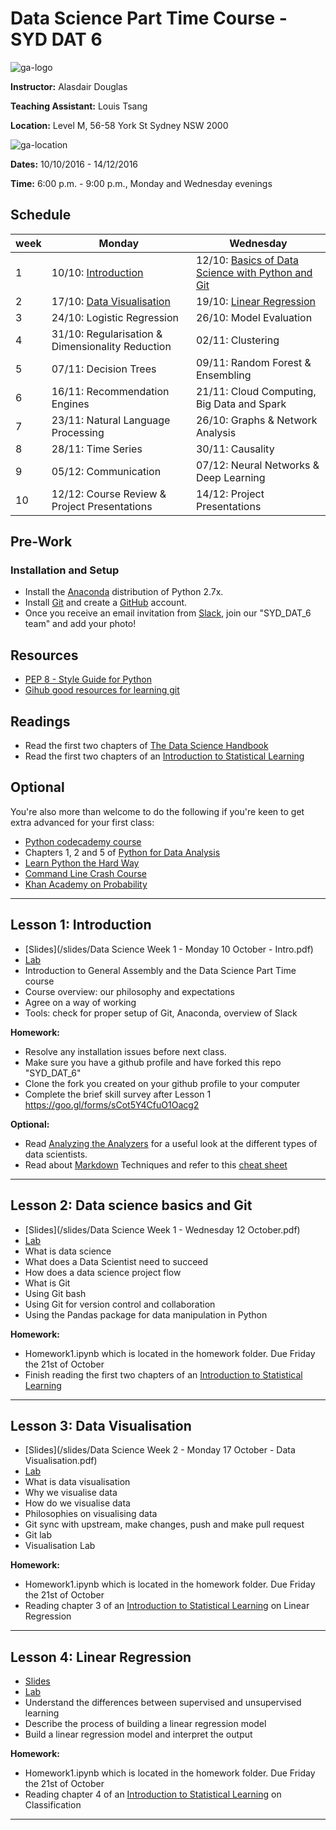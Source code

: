 
# Data Science Part Time Course - SYD DAT 6

![ga-logo](/images/ga-logo.png)

**Instructor:** Alasdair Douglas

**Teaching Assistant:** Louis Tsang

**Location:** Level M, 56-58 York St Sydney NSW 2000

![ga-location](/images/ga-location.png)

**Dates:** 10/10/2016 - 14/12/2016

**Time:** 6:00 p.m. - 9:00 p.m., Monday and Wednesday evenings

## Schedule

|week| **Monday** | **Wednesday** |
|---|----------|-------------|
|1  | 10/10: [Introduction](#lesson-1-introduction) |  12/10: [Basics of Data Science with Python and Git](#lesson-2-data-science-basics-and-git) |
|2  | 17/10: [Data Visualisation](#lesson-3-data-visualisation) |  19/10: [Linear Regression](#lesson-4-linear-regression) |
|3  | 24/10: Logistic Regression |  26/10: Model Evaluation |
|4  | 31/10: Regularisation & Dimensionality Reduction |  02/11: Clustering |
|5  | 07/11: Decision Trees |  09/11: Random Forest & Ensembling |
|6  | 16/11: Recommendation Engines |  21/11: Cloud Computing, Big Data and Spark |
|7  | 23/11: Natural Language Processing |  26/10: Graphs & Network Analysis |
|8  | 28/11: Time Series |  30/11: Causality |
|9  | 05/12: Communication |  07/12: Neural Networks & Deep Learning |
|10 | 12/12: Course Review & Project Presentations |  14/12: Project Presentations |


## Pre-Work

### Installation and Setup

- Install the [Anaconda](http://continuum.io/downloads) distribution of Python 2.7x.
- Install [Git](http://git-scm.com/book/en/v2/Getting-Started-Installing-Git) and create a [GitHub](https://github.com/) account.
- Once you receive an email invitation from [Slack](https://slack.com/), join our "SYD_DAT_6 team" and add your photo!

## Resources

- [PEP 8 - Style Guide for Python](http://www.python.org/dev/peps/pep-0008)
- [Gihub good resources for learning git](https://help.github.com/articles/good-resources-for-learning-git-and-github/)

## Readings

- Read the first two chapters of [The Data Science Handbook](http://www.thedatasciencehandbook.com/)
- Read the first two chapters of an [Introduction to Statistical Learning](http://www-bcf.usc.edu/~gareth/ISL/ISLR%20Fourth%20Printing.pdf)

## Optional
You're also more than welcome to do the following if you're keen to get extra advanced for your first class:

- [Python codecademy course](https://www.codecademy.com/learn/python)
- Chapters 1, 2 and 5 of [Python for Data Analysis](http://shop.oreilly.com/product/0636920023784.do)
- [Learn Python the Hard Way](http://ihansel.github.io/SYD_DAT_4/www.learnpythonthehardway.org)
- [Command Line Crash Course](http://cli.learncodethehardway.org/book/)
- [Khan Academy on Probability](https://www.khanacademy.org/math/probability)

---

## Lesson 1: Introduction

- [Slides](/slides/Data Science Week 1 - Monday 10 October - Intro.pdf)
- [Lab](/labs/Week%201)
- Introduction to General Assembly and the Data Science Part Time course
- Course overview: our philosophy and expectations
- Agree on a way of working
- Tools: check for proper setup of Git, Anaconda, overview of Slack

**Homework:**

- Resolve any installation issues before next class.
- Make sure you have a github profile and have forked this repo "SYD_DAT_6" 
- Clone the fork you created on your github profile to your computer
- Complete the brief skill survey after Lesson 1 https://goo.gl/forms/sCot5Y4CfuO1Oacg2

**Optional:**

- Read [Analyzing the Analyzers](http://cdn.oreillystatic.com/oreilly/radarreport/0636920029014/Analyzing_the_Analyzers.pdf) for a useful look at the different types of data scientists.
- Read about [Markdown](http://daringfireball.net/projects/markdown/syntax) Techniques and refer to this [cheat sheet](https://github.com/adam-p/markdown-here/wiki/Markdown-Cheatsheet)

---

## Lesson 2: Data science basics and Git

- [Slides](/slides/Data Science Week 1 - Wednesday 12 October.pdf)
- [Lab](/labs/Week%201)
- What is data science
- What does a Data Scientist need to succeed
- How does a data science project flow
- What is Git
- Using Git bash 
- Using Git for version control and collaboration
- Using the Pandas package for data manipulation in Python

**Homework:**

- Homework1.ipynb which is located in the homework folder. Due Friday the 21st of October
- Finish reading the first two chapters of an [Introduction to Statistical Learning](http://www-bcf.usc.edu/~gareth/ISL/ISLR%20Fourth%20Printing.pdf)


---

## Lesson 3: Data Visualisation

- [Slides](/slides/Data Science Week 2 - Monday 17 October - Data Visualisation.pdf)
- [Lab](/labs/Week%202)
- What is data visualisation
- Why we visualise data
- How do we visualise data
- Philosophies on visualising data
- Git sync with upstream, make changes, push and make pull request
- Git lab 
- Visualisation Lab

**Homework:**

- Homework1.ipynb which is located in the homework folder. Due Friday the 21st of October
- Reading chapter 3 of an [Introduction to Statistical Learning](http://www-bcf.usc.edu/~gareth/ISL/ISLR%20Fourth%20Printing.pdf) on Linear Regression

---

## Lesson 4: Linear Regression

- [Slides](/slides/)
- [Lab](/labs/Week%202)
- Understand the differences between supervised and unsupervised learning
- Describe the process of building a linear regression model
- Build a linear regression model and interpret the output


**Homework:**

- Homework1.ipynb which is located in the homework folder. Due Friday the 21st of October
- Reading chapter 4 of an [Introduction to Statistical Learning](http://www-bcf.usc.edu/~gareth/ISL/ISLR%20Fourth%20Printing.pdf) on Classification

---
